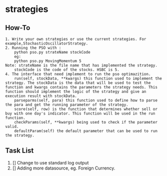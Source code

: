 # strategies

## How-To

    1. Write your own strategies or use the current strategies. For example,StochasticOscillatorStrategy.
    2. Running the PSO with :
        python pso.py strateName stockCode
        eg:
        python pso.py MovingMomentum 5
    Note: strateName is the file name that has implemented the strategy.
        stockCode is the code of the stocks. HSBC is 5.
    4. The interface that need implement to run the pso optimazition.
        run(self, stockData, **kwargs) this function used to implement the strategy. The stockData is the data that will be used to test the function and kwargs contains the parameters the strategy needs. This function should implement the logic of the strategy and give an execution result with stockData.  
        parseparms(self, para) this function used to define how to parse the para and get the running parameter of the strategy.  
        score(self, row) is the function that determines whether sell or buy with one day's indicator. This function will be used in the run function. 
        checkParams(self, **kwargs) being used to check if the parameter valid.
        defaultParam(self) the default parameter that can be used to run the strategy.

## Task List
1. [] Change to use standard log output
2. [] Adding more datasource, eg. Foreign Currency.
